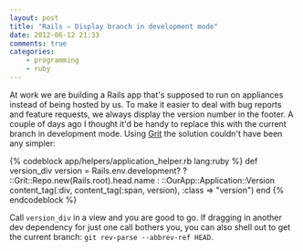 ```yaml
---
layout: post
title: "Rails — Display branch in development mode"
date: 2012-06-12 21:33
comments: true
categories:
    - programming
    - ruby
---
```

At work we are building a Rails app that's supposed to run on appliances instead of being hosted by us. To make it easier to deal with bug reports and feature requests, we always display the version number in the footer. A couple of days ago I thought it'd be handy to replace this with the current branch in development mode. Using [Grit](https://github.com/mojombo/grit) the solution couldn't have been any simpler:

{% codeblock app/helpers/application_helper.rb lang:ruby %}
def version_div
  version = Rails.env.development? ? ::Grit::Repo.new(Rails.root).head.name : ::OurApp::Application::Version
  content_tag(:div, content_tag(:span, version), :class => "version")
end
{% endcodeblock %}

Call `version_div` in a view and you are good to go. If dragging in another dev dependency for just one call bothers you, you can also shell out to get the current branch: `git rev-parse --abbrev-ref HEAD`.
